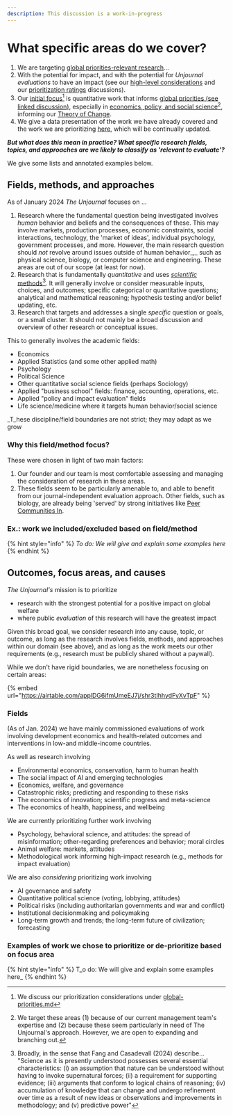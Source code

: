 ```yaml
---
description: This discussion is a work-in-progress
---
```


# What specific areas do we cover?

1. We are targeting [global priorities-relevant research](../../the-field-and-ea-gp-research.md)...
2. With the potential for impact, and with the potential for _Unjournal_ _evaluations_ to have an impact (see our [high-level considerations](what-research-to-target.md#high-level-considerations-for-prioritizing-research) and our [prioritization ratings](process-prioritizing-research/prioritization-ratings-discussion.md) discussions).
3. Our [initial focus](#user-content-fn-1)[^1] is quantitative work that informs [global priorities (see linked discussion)](../../the-field-and-ea-gp-research.md), especially in [economics, policy, and social science](#user-content-fn-2)[^2], informing our [Theory of Change](../../benefits-and-features/global-priorities-theory-of-change/).
4. We give a data presentation of the work we have already covered and the work we are prioritizing [here](https://unjournal.github.io/unjournaldata/chapters/evaluation\_data\_analysis.html), which will be continually updated.

_**But what does this mean in practice? What specific research fields, topics, and approaches are we likely to classify as 'relevant to evaluate'?**_

We give some lists and annotated examples below.

## Fields, methods, and approaches

As of January 2024 _The Unjournal_ focuses on ...&#x20;

1. Research where the fundamental question being investigated involves _human_ behavior and beliefs and the consequences of these. This may involve markets, production processes, economic constraints, social interactions, technology, the 'market of ideas', individual psychology, government processes, and more. However, the main research question should _not_ revolve around issues outside of human behavior_,_ such as physical science, biology, or computer science and engineering. These areas are out of our scope (at least for now). &#x20;
2. Research that is fundamentally _quantitative_ and uses [_scientific_ methods](#user-content-fn-3)[^3]. It will generally involve or consider measurable inputs, choices, and outcomes; specific categorical or quantitative questions; analytical and mathematical reasoning; hypothesis testing and/or belief updating, etc.&#x20;
3. Research that targets and addresses a single _specific_ question or goals, or a small cluster. It should not mainly be a broad discussion and overview of other research or conceptual issues.

This to generally involves the academic fields:

* Economics
* Applied Statistics (and some other applied math)
* Psychology&#x20;
* Political Science
* Other quantitative social science fields (perhaps Sociology)
* Applied "business school" fields:  finance, accounting, operations, etc.
* Applied "policy and impact evaluation" fields&#x20;
* Life science/medicine where it targets human behavior/social science&#x20;

_T_hese discipline/field boundaries are not strict; they may adapt as we grow

### Why this field/method focus?

These were chosen in light of two main factors:

1. Our founder and our team is most comfortable assessing and managing the consideration of research in these areas.
2. These fields seem to be particularly amenable to, and able to benefit from our journal-independent evaluation approach. Other fields, such as biology, are already being 'served' by strong initiatives like [Peer Communities In](https://peercommunityin.org/).

### Ex.: work we included/excluded based on field/method

{% hint style="info" %}
&#x20;_To do: We will give and explain some examples here_
{% endhint %}



## Outcomes, focus areas, and causes

_The Unjournal's_ mission is to prioritize&#x20;

* research with the strongest potential for a positive impact on global welfare&#x20;
* where public _evaluation_ of this research will have the greatest impact&#x20;

Given this broad goal, we consider research into any cause, topic, or outcome, as long as the research involves fields, methods, and approaches within our domain (see above), and as long as the work meets our other requirements (e.g., research must be publicly shared without a paywall).&#x20;

While we don't have rigid boundaries, we are nonetheless focusing on certain areas:

{% embed url="https://airtable.com/applDG6ifmUmeEJ7j/shr3tIhhydFyXvTpF" %}

### Fields

(As of Jan. 2024) we have mainly commissioned evaluations of work involving development economics and health-related outcomes and interventions in low-and middle-income countries.

As well as research involving

* Environmental economics, conservation, harm to human health&#x20;
* The social impact of AI and emerging technologies&#x20;
* Economics, welfare, and governance
* Catastrophic risks; predicting and responding to these risks
* The economics of innovation; scientific progress and meta-science&#x20;
* The economics of health, happiness, and wellbeing



We are currently prioritizing further work involving&#x20;

* Psychology, behavioral science, and attitudes: the spread of misinformation; other-regarding preferences and behavior; moral circles
* Animal welfare: markets, attitudes
* Methodological work informing high-impact research (e.g., methods for impact evaluation)



We are also _considering_ prioritizing work involving

* AI governance and safety&#x20;
* Quantitative political science (voting, lobbying, attitudes)&#x20;
* Political risks (including authoritarian governments and war and conflict)&#x20;
* Institutional decisionmaking and policymaking
* Long-term growth and trends; the long-term future of civilization; forecasting





### Examples of work we chose to prioritize or de-prioritize based on focus area

{% hint style="info" %}
T_o do: We will give and explain some examples here_
{% endhint %}

[^1]: We discuss our prioritization considerations under [global-priorities.md](../../faq-interaction/global-priorities.md "mention")

[^2]: We target these areas (1) because of our current management team's expertise and (2) because these seem particularly in need of The Unjournal's approach. However, we are open to expanding and branching out.



[^3]: Broadly, in the sense that Fang and Casadevall (2024) describe... "Science as it is presently understood possesses several essential characteristics: (i) an assumption that nature can be understood without having to invoke supernatural forces; (ii) a requirement for supporting evidence; (iii) arguments that conform to logical chains of reasoning; (iv) accumulation of knowledge that can change and undergo refinement over time as a result of new ideas or observations and improvements in methodology; and (v) predictive power"
